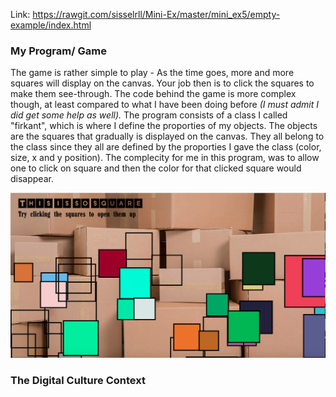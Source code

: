Link: https://rawgit.com/sisselrll/Mini-Ex/master/mini_ex5/empty-example/index.html 

### My Program/ Game 
The game is rather simple to play - As the time goes, more and more squares will display on the canvas. Your job then is to click the squares to make them see-through. The code behind the game is more complex though, at least compared to what I have been doing before *(I must admit I did get some help as well).* The program consists of a class I called "firkant", which is where I define the proporties of my objects. The objects are the squares that gradually is displayed on the canvas. They all belong to the class since they all are defined by  the proporties I gave the class (color, size, x and y position). 
The complecity for me in this program, was to allow one to click on square and then the color for that clicked square would disappear. 

![alt text](empty-example/screenshot.png)

### The Digital Culture Context 



